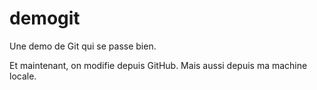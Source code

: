 # demogit
Une demo de Git qui se passe bien.

Et maintenant, on modifie depuis GitHub.
Mais aussi depuis ma machine locale.
